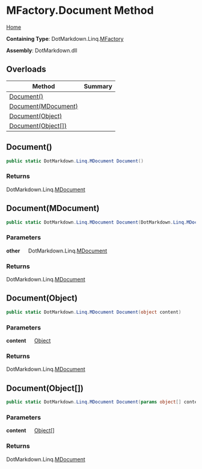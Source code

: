 # MFactory\.Document Method

[Home](../../../../README.md)

**Containing Type**: DotMarkdown\.Linq\.[MFactory](../README.md)

**Assembly**: DotMarkdown\.dll

## Overloads

| Method | Summary |
| ------ | ------- |
| [Document()](#DotMarkdown_Linq_MFactory_Document) | |
| [Document(MDocument)](#DotMarkdown_Linq_MFactory_Document_DotMarkdown_Linq_MDocument_) | |
| [Document(Object)](#DotMarkdown_Linq_MFactory_Document_System_Object_) | |
| [Document(Object\[\])](#DotMarkdown_Linq_MFactory_Document_System_Object___) | |

## Document\(\) <a name="DotMarkdown_Linq_MFactory_Document"></a>

```csharp
public static DotMarkdown.Linq.MDocument Document()
```

### Returns

DotMarkdown\.Linq\.[MDocument](../../MDocument/README.md)

## Document\(MDocument\) <a name="DotMarkdown_Linq_MFactory_Document_DotMarkdown_Linq_MDocument_"></a>

```csharp
public static DotMarkdown.Linq.MDocument Document(DotMarkdown.Linq.MDocument other)
```

### Parameters

**other** &emsp; DotMarkdown\.Linq\.[MDocument](../../MDocument/README.md)

### Returns

DotMarkdown\.Linq\.[MDocument](../../MDocument/README.md)

## Document\(Object\) <a name="DotMarkdown_Linq_MFactory_Document_System_Object_"></a>

```csharp
public static DotMarkdown.Linq.MDocument Document(object content)
```

### Parameters

**content** &emsp; [Object](https://docs.microsoft.com/en-us/dotnet/api/system.object)

### Returns

DotMarkdown\.Linq\.[MDocument](../../MDocument/README.md)

## Document\(Object\[\]\) <a name="DotMarkdown_Linq_MFactory_Document_System_Object___"></a>

```csharp
public static DotMarkdown.Linq.MDocument Document(params object[] content)
```

### Parameters

**content** &emsp; [Object](https://docs.microsoft.com/en-us/dotnet/api/system.object)\[\]

### Returns

DotMarkdown\.Linq\.[MDocument](../../MDocument/README.md)

